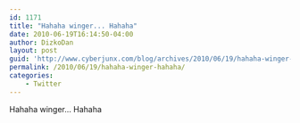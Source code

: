 ```yaml
---
id: 1171
title: "Hahaha winger... Hahaha"
date: 2010-06-19T16:14:50-04:00
author: DizkoDan
layout: post
guid: 'http://www.cyberjunx.com/blog/archives/2010/06/19/hahaha-winger-hahaha/'
permalink: /2010/06/19/hahaha-winger-hahaha/
categories:
    - Twitter
---
```


Hahaha winger… Hahaha
